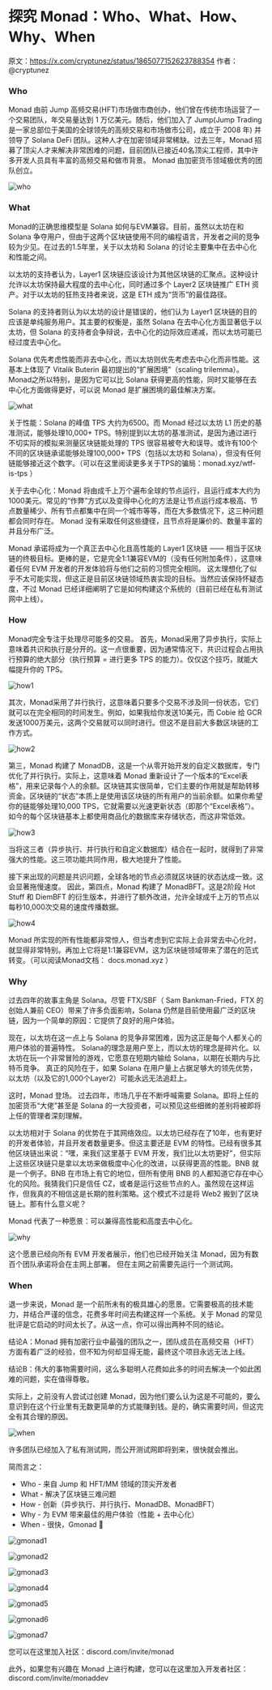 # 探究 Monad：Who、What、How、Why、When

原文：https://x.com/cryptunez/status/1865077152623788354
作者：@cryptunez

### Who 

Monad 由前 Jump 高频交易(HFT)市场做市商创办，他们曾在传统市场运营了一个交易团队，年交易量达到 1 万亿美元。随后，他们加入了 Jump(Jump Trading 是一家总部位于美国的全球领先的高频交易和市场做市公司，成立于 2008 年) 并领导了 Solana DeFi 团队。这种人才在加密领域非常稀缺。过去三年，Monad 招募了顶尖人才来解决非常困难的问题，目前团队已接近40名顶尖工程师，其中许多开发人员具有丰富的高频交易和做市背景。 Monad 由加密货币领域极优秀的团队创立。

![who](./images/106_who.png)


### What

Monad的正确思维模型是 Solana 如何与EVM兼容。目前，虽然以太坊在和 Solana 争夺用户，但由于这两个区块链使用不同的编程语言，开发者之间的竞争较为少见。在过去的1.5年里，关于以太坊和 Solana 的讨论主要集中在去中心化和性能之间。

以太坊的支持者认为，Layer1 区块链应该设计为其他区块链的汇聚点。这种设计允许以太坊保持最大程度的去中心化，同时通过多个 Layer2 区块链推广 ETH 资产。对于以太坊的狂热支持者来说，这是 ETH 成为“货币”的最佳路径。

Solana 的支持者则认为以太坊的设计是错误的，他们认为 Layer1 区块链的目的应该是单纯服务用户。其主要的权衡是，虽然 Solana 在去中心化方面显著低于以太坊，但 Solana 的支持者会争辩说，去中心化的边际效应递减，而以太坊可能已经过度去中心化。

Solana 优先考虑性能而非去中心化，而以太坊则优先考虑去中心化而非性能。这基本上体现了 Vitalik Buterin 最初提出的“扩展困境”（scaling trilemma）。 Monad之所以特别，是因为它可以比 Solana 获得更高的性能，同时又能够在去中心化方面做得更好，可以说 Monad 是扩展困境的最佳解决方案。


![what](./images/106_when.png)


关于性能：Solana 的峰值 TPS 大约为6500。而 Monad 经过以太坊 L1 历史的基准测试，能够处理10,000+ TPS。特别提到以太坊的基准测试，是因为通过进行不切实际的模拟来测量区块链能处理的 TPS 很容易被夸大和误导。或许有100个不同的区块链承诺能够处理100,000+ TPS（包括以太坊和 Solana），但没有任何链能够接近这个数字。（可以在这里阅读更多关于TPS的骗局：monad.xyz/wtf-is-tps ）

关于去中心化：Monad 将由成千上万个遍布全球的节点运行，且运行成本大约为1000美元。常见的“作弊”方式以及变得中心化的方法是让节点运行成本极高、节点数量稀少、所有节点都集中在同一个城市等等，而在大多数情况下，这三种问题都会同时存在。 Monad 没有采取任何这些捷径，且节点将是廉价的、数量丰富的并且分布广泛。

Monad 承诺将成为一个真正去中心化且高性能的 Layer1 区块链 —— 相当于区块链的终极目标。更棒的是，它是完全1:1兼容EVM的（没有任何附加条件），这意味着任何 EVM 开发者的开发体验将与他们之前的习惯完全相同。 这太理想化了似乎不太可能实现，但这正是目前区块链领域热衷实现的目标。当然应该保持怀疑态度，不过 Monad 已经详细阐明了它是如何构建这个系统的（目前已经在私有测试网中上线）。

### How

Monad完全专注于处理尽可能多的交易。 首先，Monad采用了异步执行，实际上意味着共识和执行是分开的。这一点很重要，因为通常情况下，共识过程会占用执行预算的绝大部分（执行预算 = 进行更多 TPS 的能力）。仅仅这个技巧，就能大幅提升你的 TPS。

![how1](./images/106_how1.png)

其次，Monad采用了并行执行，这意味着只要多个交易不涉及同一份状态，它们就可以在完全相同的时间发生。例如，如果我给你发送10美元，而 Cobie 给 GCR 发送1000万美元，这两个交易就可以同时进行。但这不是目前大多数区块链的工作方式。


![how2](./images/106_how2.png)

第三，Monad 构建了 MonadDB，这是一个从零开始开发的自定义数据库，专门优化了并行执行。实际上，这意味着 Monad 重新设计了一个版本的“Excel表格”，用来记录每个人的余额。区块链其实很简单，它们主要的作用就是帮助转移资金。区块链的“状态”本质上是使用该区块链的所有用户的当前余额。如果你希望你的链能够处理10,000 TPS，它就需要以光速更新状态（即那个“Excel表格”）。如今的每个区块链基本上都使用商品化的数据库来存储状态，而这非常低效。


![how3](./images/106_how3.png)

当将这三者（异步执行、并行执行和自定义数据库）结合在一起时，就得到了非常强大的性能。这三项功能共同作用，极大地提升了性能。

接下来出现的问题是共识问题，全球各地的节点必须就区块链的状态达成一致。这会显著拖慢速度。 因此，第四点，Monad 构建了 MonadBFT。这是2阶段 Hot Stuff 和 DiemBFT 的衍生版本，并进行了额外改进，允许全球成千上万的节点以每秒10,000次交易的速度传播数据。

![how4](./images/106_how4.png)

Monad 所实现的所有性能都非常惊人，但当考虑到它实际上会非常去中心化时，就显得非常特别。再加上它将是1:1兼容EVM，这为区块链领域带来了潜在的范式转变。（可以阅读Monad文档： docs.monad.xyz ）


### Why

过去四年的故事主角是 Solana。尽管 FTX/SBF（ Sam Bankman-Fried，FTX 的创始人兼前 CEO）带来了许多负面影响，Solana 仍然是目前使用最广泛的区块链，因为一个简单的原因：它提供了良好的用户体验。

现在，以太坊在这一点上与 Solana 的竞争非常困难，因为这正是每个人都关心的用户体验的普遍特性。 Solana的理念是用户至上，而以太坊的理念是碎片化。以太坊在玩一个非常冒险的游戏，它愿意在短期内输给 Solana，以期在长期内与比特币竞争。 真正的风险在于，如果 Solana 在用户量上占据足够大的领先优势，以太坊（以及它的1,000个Layer2）可能永远无法追赶上。

这时，Monad 登场。 过去四年，市场几乎在不断呼喊需要 Solana。即将上任的加密货币“大佬”甚至是 Solana 的一大投资者，可以预见这些细微的差别将被即将上任的管理者深刻理解。

以太坊相对于 Solana 的优势在于其网络效应。以太坊已经存在了10年，也有更好的开发者体验，并且开发者数量更多。但这主要还是 EVM 的特性。已经有很多其他区块链出来说：“嘿，来我们这里基于 EVM 开发，我们比以太坊更好”，但实际上这些区块链只是拿以太坊来做极度中心化的改进，以获得更高的性能。BNB 就是一个例子。BNB 在市场上有它的地位，但所有使用 BNB 的人都知道它存在中心化的风险。我猜我们只是信任 CZ，或者是运行这些节点的人。虽然现在这样运作，但我真的不相信这是长期的胜利策略。这个模式不过是将 Web2 搬到了区块链上。那有什么意义呢？

Monad 代表了一种愿景：可以兼得高性能和高度去中心化。

![why](./images/106_why.png)


这个愿景已经向所有 EVM 开发者展示，他们也已经开始关注 Monad，因为有数百个团队承诺将会在主网上部署。 但在主网之前需要先运行一个测试网。

### When

退一步来说，Monad 是一个前所未有的极具雄心的愿景。它需要极高的技术能力，并结合严谨的信念，花费多年时间去构建这样一个系统。关于 Monad 的常见批评是它启动的时间太长了。从这一点，你可以得出两种不同的结论。

结论A：Monad 拥有加密行业中最强的团队之一，团队成员在高频交易（HFT）方面有着广泛的经验，但不知为何却显得无能，最终这个项目永远无法上线。

结论B：伟大的事物需要时间，这么多聪明人花费如此多的时间去解决一个如此困难的问题，实在值得尊敬。

实际上，之前没有人尝试过创建 Monad，因为他们要么认为这是不可能的，要么意识到在这个行业里有无数更简单的方式能赚到钱。是的，确实需要时间，但这完全有其合理的原因。

![when](./images/106_when.png)

许多团队已经加入了私有测试网，而公开测试网即将到来，很快就会推出。

简而言之：

- Who - 来自 Jump 和 HFT/MM 领域的顶尖开发者
- What - 解决了区块链三难问题
- How - 创新（异步执行、并行执行、MonadDB、MonadBFT）
- Why - 为 EVM 带来最佳的用户体验（性能 + 去中心化）
- When - 很快，Gmonad 💜

![gmonad1](./images/gmonad1.png)

![gmonad2](./images/gmonad2.png)

![gmonad3](./images/gmonad3.png)

![gmonad4](./images/gmonad4.png)

![gmonad5](./images/gmonad5.png)

![gmonad6](./images/gmonad6.png)

![gmonad7](./images/gmonad7.png)

您可以在这里加入社区：discord.com/invite/monad

此外，如果您有兴趣在 Monad 上进行构建，您可以在这里加入开发者社区：discord.com/invite/monaddev
